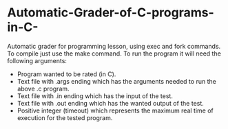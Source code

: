 # Automatic-Grader-of-C-programs-in-C-
Automatic grader for programming lesson, using exec and fork commands. To compile just use
the make command. To run the program it will need the following arguments:
  - Program wanted to be rated (in C).
  - Text file with .args ending which has the arguments needed to run the above .c program.
  - Text file with .in ending which has the input of the test.
  - Text file with .out ending which has the wanted output of the test.
  - Positive integer (timeout) which represents the maximum real time of execution for the tested program.
